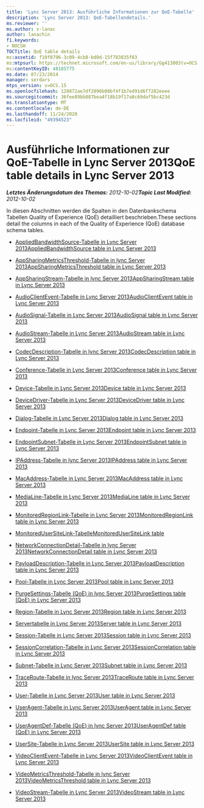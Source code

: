 ```yaml
---
title: 'Lync Server 2013: Ausführliche Informationen zur QoE-Tabelle'
description: 'Lync Server 2013: QoE-Tabellendetails.'
ms.reviewer: ''
ms.author: v-lanac
author: lanachin
f1.keywords:
- NOCSH
TOCTitle: QoE table details
ms:assetid: f10f0796-3c09-4cb8-bd0d-15f783835f03
ms:mtpsurl: https://technet.microsoft.com/en-us/library/Gg413003(v=OCS.15)
ms:contentKeyID: 48185775
ms.date: 07/23/2014
manager: serdars
mtps_version: v=OCS.15
ms.openlocfilehash: 128872ae7df2096b08bf4f1b7ed91d6f7282eeee
ms.sourcegitcommit: 36fee89bb887bea4f18b19f17a8c69daf5bc423d
ms.translationtype: MT
ms.contentlocale: de-DE
ms.lasthandoff: 11/24/2020
ms.locfileid: "49394523"
---
```

# <a name="qoe-table-details-in-lync-server-2013"></a><span data-ttu-id="4fbc7-103">Ausführliche Informationen zur QoE-Tabelle in Lync Server 2013</span><span class="sxs-lookup"><span data-stu-id="4fbc7-103">QoE table details in Lync Server 2013</span></span>

<div data-xmlns="http://www.w3.org/1999/xhtml">

<div class="topic" data-xmlns="http://www.w3.org/1999/xhtml" data-msxsl="urn:schemas-microsoft-com:xslt" data-cs="https://msdn.microsoft.com/">

<div data-asp="https://msdn2.microsoft.com/asp">



</div>

<div id="mainSection">

<div id="mainBody"><span data-ttu-id="4fbc7-104">

<span> </span></span><span class="sxs-lookup"><span data-stu-id="4fbc7-104">

<span> </span></span></span>

<span data-ttu-id="4fbc7-105">_**Letztes Änderungsdatum des Themas:** 2012-10-02_</span><span class="sxs-lookup"><span data-stu-id="4fbc7-105">_**Topic Last Modified:** 2012-10-02_</span></span>

<span data-ttu-id="4fbc7-106">In diesen Abschnitten werden die Spalten in den Datenbankschema Tabellen Quality of Experience (QoE) detailliert beschrieben.</span><span class="sxs-lookup"><span data-stu-id="4fbc7-106">These sections detail the columns in each of the Quality of Experience (QoE) database schema tables.</span></span>

  - [<span data-ttu-id="4fbc7-107">AppliedBandwidthSource-Tabelle in Lync Server 2013</span><span class="sxs-lookup"><span data-stu-id="4fbc7-107">AppliedBandwidthSource table in Lync Server 2013</span></span>](lync-server-2013-appliedbandwidthsource-table.md)

  - [<span data-ttu-id="4fbc7-108">AppSharingMetricsThreshold-Tabelle in lync Server 2013</span><span class="sxs-lookup"><span data-stu-id="4fbc7-108">AppSharingMetricsThreshold table in Lync Server 2013</span></span>](lync-server-2013-appsharingmetricsthreshold-table.md)

  - [<span data-ttu-id="4fbc7-109">AppSharingStream-Tabelle in lync Server 2013</span><span class="sxs-lookup"><span data-stu-id="4fbc7-109">AppSharingStream table in Lync Server 2013</span></span>](lync-server-2013-appsharingstream-table.md)

  - [<span data-ttu-id="4fbc7-110">AudioClientEvent-Tabelle in Lync Server 2013</span><span class="sxs-lookup"><span data-stu-id="4fbc7-110">AudioClientEvent table in Lync Server 2013</span></span>](lync-server-2013-audioclientevent-table.md)

  - [<span data-ttu-id="4fbc7-111">AudioSignal-Tabelle in Lync Server 2013</span><span class="sxs-lookup"><span data-stu-id="4fbc7-111">AudioSignal table in Lync Server 2013</span></span>](lync-server-2013-audiosignal-table.md)

  - [<span data-ttu-id="4fbc7-112">AudioStream-Tabelle in Lync Server 2013</span><span class="sxs-lookup"><span data-stu-id="4fbc7-112">AudioStream table in Lync Server 2013</span></span>](lync-server-2013-audiostream-table.md)

  - [<span data-ttu-id="4fbc7-113">CodecDescription-Tabelle in lync Server 2013</span><span class="sxs-lookup"><span data-stu-id="4fbc7-113">CodecDescription table in Lync Server 2013</span></span>](lync-server-2013-codecdescription-table.md)

  - [<span data-ttu-id="4fbc7-114">Conference-Tabelle in Lync Server 2013</span><span class="sxs-lookup"><span data-stu-id="4fbc7-114">Conference table in Lync Server 2013</span></span>](lync-server-2013-conference-table.md)

  - [<span data-ttu-id="4fbc7-115">Device-Tabelle in Lync Server 2013</span><span class="sxs-lookup"><span data-stu-id="4fbc7-115">Device table in Lync Server 2013</span></span>](lync-server-2013-device-table.md)

  - [<span data-ttu-id="4fbc7-116">DeviceDriver-Tabelle in Lync Server 2013</span><span class="sxs-lookup"><span data-stu-id="4fbc7-116">DeviceDriver table in Lync Server 2013</span></span>](lync-server-2013-devicedriver-table.md)

  - [<span data-ttu-id="4fbc7-117">Dialog-Tabelle in Lync Server 2013</span><span class="sxs-lookup"><span data-stu-id="4fbc7-117">Dialog table in Lync Server 2013</span></span>](lync-server-2013-dialog-table.md)

  - [<span data-ttu-id="4fbc7-118">Endpoint-Tabelle in Lync Server 2013</span><span class="sxs-lookup"><span data-stu-id="4fbc7-118">Endpoint table in Lync Server 2013</span></span>](lync-server-2013-endpoint-table.md)

  - [<span data-ttu-id="4fbc7-119">EndpointSubnet-Tabelle in Lync Server 2013</span><span class="sxs-lookup"><span data-stu-id="4fbc7-119">EndpointSubnet table in Lync Server 2013</span></span>](lync-server-2013-endpointsubnet-table.md)

  - [<span data-ttu-id="4fbc7-120">IPAddress-Tabelle in lync Server 2013</span><span class="sxs-lookup"><span data-stu-id="4fbc7-120">IPAddress table in Lync Server 2013</span></span>](lync-server-2013-ipaddress-table.md)

  - [<span data-ttu-id="4fbc7-121">MacAddress-Tabelle in Lync Server 2013</span><span class="sxs-lookup"><span data-stu-id="4fbc7-121">MacAddress table in Lync Server 2013</span></span>](lync-server-2013-macaddress-table.md)

  - [<span data-ttu-id="4fbc7-122">MediaLine-Tabelle in Lync Server 2013</span><span class="sxs-lookup"><span data-stu-id="4fbc7-122">MediaLine table in Lync Server 2013</span></span>](lync-server-2013-medialine-table.md)

  - [<span data-ttu-id="4fbc7-123">MonitoredRegionLink-Tabelle in Lync Server 2013</span><span class="sxs-lookup"><span data-stu-id="4fbc7-123">MonitoredRegionLink table in Lync Server 2013</span></span>](lync-server-2013-monitoredregionlink-table.md)

  - [<span data-ttu-id="4fbc7-124">MonitoredUserSiteLink-Tabelle</span><span class="sxs-lookup"><span data-stu-id="4fbc7-124">MonitoredUserSiteLink table</span></span>](monitoredusersitelink-table.md)

  - [<span data-ttu-id="4fbc7-125">NetworkConnectionDetail-Tabelle in lync Server 2013</span><span class="sxs-lookup"><span data-stu-id="4fbc7-125">NetworkConnectionDetail table in Lync Server 2013</span></span>](lync-server-2013-networkconnectiondetail-table.md)

  - [<span data-ttu-id="4fbc7-126">PayloadDescription-Tabelle in Lync Server 2013</span><span class="sxs-lookup"><span data-stu-id="4fbc7-126">PayloadDescription table in Lync Server 2013</span></span>](lync-server-2013-payloaddescription-table.md)

  - [<span data-ttu-id="4fbc7-127">Pool-Tabelle in Lync Server 2013</span><span class="sxs-lookup"><span data-stu-id="4fbc7-127">Pool table in Lync Server 2013</span></span>](lync-server-2013-pool-table.md)

  - [<span data-ttu-id="4fbc7-128">PurgeSettings-Tabelle (QoE) in lync Server 2013</span><span class="sxs-lookup"><span data-stu-id="4fbc7-128">PurgeSettings table (QoE) in Lync Server 2013</span></span>](lync-server-2013-purgesettings-table-qoe.md)

  - [<span data-ttu-id="4fbc7-129">Region-Tabelle in Lync Server 2013</span><span class="sxs-lookup"><span data-stu-id="4fbc7-129">Region table in Lync Server 2013</span></span>](lync-server-2013-region-table.md)

  - [<span data-ttu-id="4fbc7-130">Servertabelle in Lync Server 2013</span><span class="sxs-lookup"><span data-stu-id="4fbc7-130">Server table in Lync Server 2013</span></span>](lync-server-2013-server-table.md)

  - [<span data-ttu-id="4fbc7-131">Session-Tabelle in Lync Server 2013</span><span class="sxs-lookup"><span data-stu-id="4fbc7-131">Session table in Lync Server 2013</span></span>](lync-server-2013-session-table.md)

  - [<span data-ttu-id="4fbc7-132">SessionCorrelation-Tabelle in Lync Server 2013</span><span class="sxs-lookup"><span data-stu-id="4fbc7-132">SessionCorrelation table in Lync Server 2013</span></span>](lync-server-2013-sessioncorrelation-table.md)

  - [<span data-ttu-id="4fbc7-133">Subnet-Tabelle in Lync Server 2013</span><span class="sxs-lookup"><span data-stu-id="4fbc7-133">Subnet table in Lync Server 2013</span></span>](lync-server-2013-subnet-table.md)

  - [<span data-ttu-id="4fbc7-134">TraceRoute-Tabelle in lync Server 2013</span><span class="sxs-lookup"><span data-stu-id="4fbc7-134">TraceRoute table in Lync Server 2013</span></span>](lync-server-2013-traceroute-table.md)

  - [<span data-ttu-id="4fbc7-135">User-Tabelle in Lync Server 2013</span><span class="sxs-lookup"><span data-stu-id="4fbc7-135">User table in Lync Server 2013</span></span>](lync-server-2013-user-table.md)

  - [<span data-ttu-id="4fbc7-136">UserAgent-Tabelle in Lync Server 2013</span><span class="sxs-lookup"><span data-stu-id="4fbc7-136">UserAgent table in Lync Server 2013</span></span>](lync-server-2013-useragent-table.md)

  - [<span data-ttu-id="4fbc7-137">UserAgentDef-Tabelle (QoE) in lync Server 2013</span><span class="sxs-lookup"><span data-stu-id="4fbc7-137">UserAgentDef table (QoE) in Lync Server 2013</span></span>](lync-server-2013-useragentdef-table-qoe.md)

  - [<span data-ttu-id="4fbc7-138">UserSite-Tabelle in Lync Server 2013</span><span class="sxs-lookup"><span data-stu-id="4fbc7-138">UserSite table in Lync Server 2013</span></span>](lync-server-2013-usersite-table.md)

  - [<span data-ttu-id="4fbc7-139">VideoClientEvent-Tabelle in Lync Server 2013</span><span class="sxs-lookup"><span data-stu-id="4fbc7-139">VideoClientEvent table in Lync Server 2013</span></span>](lync-server-2013-videoclientevent-table.md)

  - [<span data-ttu-id="4fbc7-140">VideoMetricsThreshold-Tabelle in lync Server 2013</span><span class="sxs-lookup"><span data-stu-id="4fbc7-140">VideoMetricsThreshold table in Lync Server 2013</span></span>](lync-server-2013-videometricsthreshold-table.md)

  - [<span data-ttu-id="4fbc7-141">VideoStream-Tabelle in Lync Server 2013</span><span class="sxs-lookup"><span data-stu-id="4fbc7-141">VideoStream table in Lync Server 2013</span></span>](lync-server-2013-videostream-table.md)

<span data-ttu-id="4fbc7-142"></div>

<span> </span>

</div>

</div>

</span><span class="sxs-lookup"><span data-stu-id="4fbc7-142"></div>

<span> </span>

</div>

</div>

</span></span></div>

